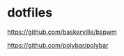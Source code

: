 # dotfiles

https://github.com/baskerville/bspwm

https://github.com/polybar/polybar

[](bspwm.png)


